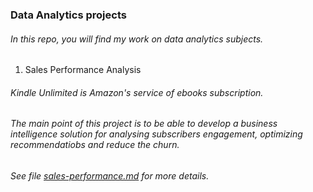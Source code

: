### Data Analytics projects
###### In this repo, you will find my work on data analytics subjects.

1. Sales Performance Analysis
###### Kindle Unlimited is Amazon's service of ebooks subscription.
###### The main point of this project is to be able to develop a business intelligence solution for analysing subscribers engagement, optimizing recommendatiobs and reduce the churn.
###### See file [sales-performance.md]([https://www.linkedin.com/in/elsadore/](https://github.com/elsedore/data-analytics/blob/main/sales-performance.md)) for more details.



